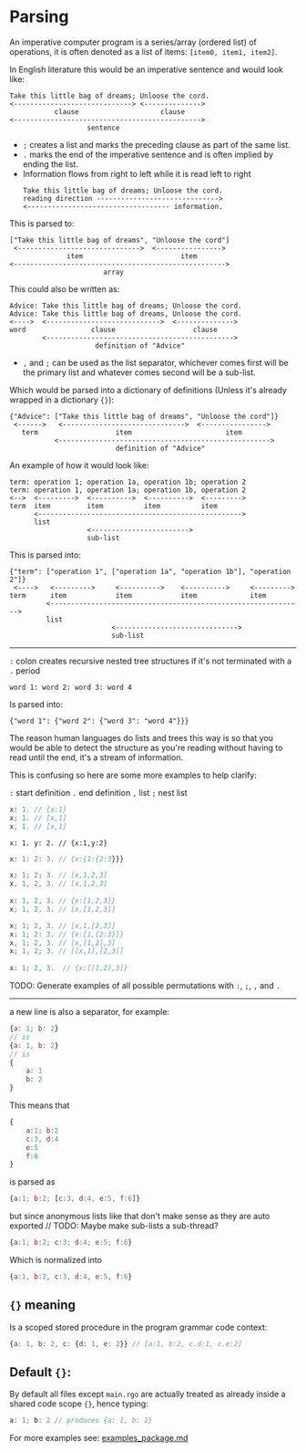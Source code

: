 # Parsing

An imperative computer program is a series/array (ordered list) of operations, it is often denoted as a list of items: `[item0, item1, item2]`.   

In English literature this would be an imperative sentence and would look like:
```
Take this little bag of dreams; Unloose the cord.
<-----------------------------> <-------------->
           clause                    clause         
<---------------------------------------------->
                   sentence
```

* `;` creates a list and marks the preceding clause as part of the same list.
* `.` marks the end of the imperative sentence and is often implied by ending the list.
* Information flows from right to left while it is read left to right
    ```
    Take this little bag of dreams; Unloose the cord.
    reading direction ------------------------------>
    <----------------------------------- information.
    ```

This is parsed to:
```
["Take this little bag of dreams", "Unloose the cord"]
 <------------------------------>  <---------------->
              item                        item
<---------------------------------------------------->
                       array
```

This could also be written as:

```
Advice: Take this little bag of dreams; Unloose the cord.
Advice: Take this little bag of dreams, Unloose the cord.
<---->  <---------------------------->  <-------------->
word                clause                   clause
        <---------------------------------------------->
                     definition of "Advice"
```

* `,` and `;` can be used as the list separator, whichever comes first will be the primary list and whatever comes second will be a sub-list.


Which would be parsed into a dictionary of definitions (Unless it's already wrapped in a dictionary `{}`):
```
{"Advice": ["Take this little bag of dreams", "Unloose the cord"]}
 <------>   <------------------------------>  <---------------->
   term                   item                       item
           <---------------------------------------------------->
                          definition of "Advice"
```

An example of how it would look like:

```
term: operation 1; operation 1a, operation 1b; operation 2
term: operation 1, operation 1a; operation 1b, operation 2
<-->  <--------->  <---------->  <---------->  <--------->
term  item         item          item          item
      <-------------------------------------------------->
      list
                   <------------------------>
                   sub-list
```

This is parsed into:
```
{"term": ["operation 1", ["operation 1a", "operation 1b"], "operation 2"]}
 <---->   <--------->     <---------->    <---------->     <--------->
term      item            item            item             item
         <-------------------------------------------------------------->
         list
                         <------------------------------>
                         sub-list
```

---
`:` colon creates recursive nested tree structures if it's not terminated with a `.` period

```
word 1: word 2: word 3: word 4
```

Is parsed into:

```
{"word 1": {"word 2": {"word 3": "word 4"}}}
```

The reason human languages do lists and trees this way is so that you would be able to detect the structure as you're reading without having to read until the end, it's a stream of information.  


This is confusing so here are some more examples to help clarify:

`:` start definition
`.` end definition
`,` list
`;` nest list

``` js
x: 1. // {x:1}
x; 1. // [x,1]  
x, 1. // [x,1]  
```
```
x: 1. y: 2. // {x:1,y:2}
```

```js
x: 1: 2: 3. // {x:{1:{2:3}}}  

x; 1; 2; 3. // [x,1,2,3]  
x, 1, 2, 3. // [x,1,2,3]  
  
x: 1, 2, 3. // {x:[1,2,3]}  
x; 1, 2, 3. // [x,[1,2,3]]  

x; 1; 2, 3. // [x,1,[2,3]]
x: 1; 2: 3. // {x:[1,{2:3}]}  
x, 1; 2, 3. // [x,[1,2],3]  
x; 1, 2; 3. // [[x,1],[2,3]]  
  
x: 1; 2, 3.  // {x:[[1,2],3]}  
```

TODO: Generate examples of all possible permutations with `:`, `;`, `,` and `.`

---

a new line is also a separator, for example:

```js
{a: 1; b: 2}
// is
{a: 1, b: 2}
// is
{
    a: 1
    b: 2
}
```

This means that

```js
{
    a:1; b:2
    c:3, d:4
    e:5
    f:6
}
```
is parsed as
```js
{a:1; b:2; [c:3, d:4, e:5, f:6]}
```
but since anonymous lists like that don't make sense as they are auto exported // TODO: Maybe make sub-lists a sub-thread?
```js
{a:1; b:2; c:3; d:4; e:5; f:6}
```
Which is normalized into
```js
{a:1, b:2, c:3, d:4, e:5, f:6}
```

## `{}` meaning

Is a scoped stored procedure in the program grammar code context:

```js
{a: 1, b: 2, c: {d: 1, e: 2}} // [a:1, b:2, c.d:1, c.e:2]
```

## Default `{}`:

By default all files except `main.rgo` are actually treated as already inside a shared code scope `{}`, hence typing:
```js
a: 1; b: 2 // produces {a: 1, b: 2}
```

For more examples see: [examples_package.md](examples_package.md)
